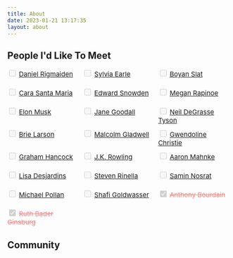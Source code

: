 ```yaml
---
title: About
date: 2023-01-21 13:17:35
layout: about
---
```

<div class="text-center">
  <h2>People I'd Like To Meet</h2>
</div>

<div style="display:grid;
  grid-template-columns:repeat(3, 1fr);
  gap:10px;
  grid-auto-rows:minmax(33px, auto);
  font-size: 15px;
">
    <label>
        <input type="checkbox" style="height:15px;width:15px;" disabled/> <a href="#">Daniel Rigmaiden</a>
    </label>
    <label>
        <input type="checkbox" style="height:15px;width:15px;" disabled/> <a href="#">Sylvia Earle</a>
    </label>
    <label>
        <input type="checkbox" style="height:15px;width:15px;" disabled/> <a href="#">Boyan Slat</a>
    </label>
    <label>
        <input type="checkbox" style="height:15px;width:15px;" disabled/> <a href="#">Cara Santa Maria</a>
    </label>
    <label>
        <input type="checkbox" style="height:15px;width:15px;" disabled/> <a href="#">Edward Snowden</a>
    </label>
    <label>
        <input type="checkbox" style="height:15px;width:15px;" disabled/> <a href="#">Megan Rapinoe</a>
    </label>
    <label>
        <input type="checkbox" style="height:15px;width:15px;" disabled/> <a href="#">Elon Musk</a>
    </label>
    <label>
        <input type="checkbox" style="height:15px;width:15px;" disabled/> <a href="#">Jane Goodall</a>
    </label>
    <label>
        <input type="checkbox" style="height:15px;width:15px;" disabled/> <a href="#">Neil DeGrasse Tyson</a>
    </label>
    <label>
        <input type="checkbox" style="height:15px;width:15px;" disabled/> <a href="#">Brie Larson</a>
    </label>
    <label>
        <input type="checkbox" style="height:15px;width:15px;" disabled/> <a href="#">Malcolm Gladwell</a>
    </label>
    <label>
        <input type="checkbox" style="height:15px;width:15px;" disabled/> <a href="#">Gwendoline Christie</a>
    </label>
    <label>
        <input type="checkbox" style="height:15px;width:15px;" disabled/> <a href="#">Graham Hancock</a>
    </label>
    <label>
        <input type="checkbox" style="height:15px;width:15px;" disabled/> <a href="#">J.K. Rowling</a>
    </label>
    <label>
        <input type="checkbox" style="height:15px;width:15px;" disabled/> <a href="#">Aaron Mahnke</a>
    </label>
    <label>
        <input type="checkbox" style="height:15px;width:15px;" disabled/> <a href="#">Lisa Desjardins</a>
    </label>
    <label>
        <input type="checkbox" style="height:15px;width:15px;" disabled/> <a href="#">Steven Rinella</a>
    </label>
    <label>
        <input type="checkbox" style="height:15px;width:15px;" disabled/> <a href="#">Samin Nosrat</a>
    </label>
    <label>
        <input type="checkbox" style="height:15px;width:15px;" disabled/> <a href="#">Michael Pollan</a>
    </label>
    <label>
        <input type="checkbox" style="height:15px;width:15px;" disabled/> <a href="#">Shafi Goldwasser</a>
    </label>
    <label>
        <input type="checkbox" style="height:15px;width:15px;" disabled checked/> <a href="#" style="color:lightcoral;text-decoration:line-through;">Anthony Bourdain</a>
    </label>
    <label>
        <input type="checkbox" style="height:15px;width:15px;" disabled checked/> <a href="#" style="color:lightcoral;text-decoration:line-through;">Ruth Bader Ginsburg</a>
    </label>
</div>

<div class="text-center">
  <h2>Community</h2>
</div>